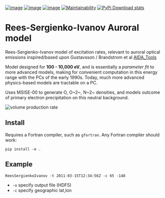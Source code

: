 [![image](https://zenodo.org/badge/36744637.svg)](https://zenodo.org/badge/latestdoi/36744637)
[![image](https://travis-ci.org/scivision/reesaurora.svg)](https://travis-ci.org/scivision/reesaurora)
[![image](https://coveralls.io/repos/scivision/reesaurora/badge.svg?branch=master)](https://coveralls.io/github/scivision/reesaurora?branch=master)
[![Maintainability](https://api.codeclimate.com/v1/badges/fae4ee1dfb20a766ebce/maintainability)](https://codeclimate.com/github/scivision/reesaurora/maintainability)
[![PyPi Download stats](http://pepy.tech/badge/reesaurora)](http://pepy.tech/project/reesaurora)


# Rees-Sergienko-Ivanov Auroral model

Rees-Sergienko-Ivanov model of excitation rates, relevant to auroral
optical emissions inspired/based upon Gustavsson / Brandstrom et al
[AIDA_Tools](https://github.com/scivision/AIDA-tools)

Model designed for **100 - 10,000 eV**, and is essentially a *parameter
fit* to more advanced models, making for convenient computation in this
energy range with the PCs of the early 1990s. Today, much more advanced
physics-based models are tractable on a PC.

Uses MSISE-00 to generate O, O~2~, N~2~ densities, and models outcome of
primary electron precipitation on this neutral background.

![volume production rate](tests/demo.png)


## Install

Requires a Fortran compiler, such as `gfortran`. 
Any Fortran compiler should work:

    pip install -e .

## Example

    ReesSergienkoIvanov -t 2011-03-15T12:34:56Z -c 65 -148

* `-o` specify output file (HDF5) 
* `-c` specify geographic lat,lon

